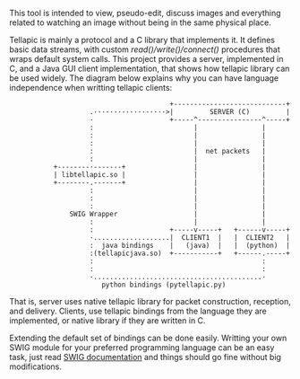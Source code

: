 This tool is intended to view, pseudo-edit, discuss images and everything related to watching an image without being in the same physical place.

Tellapic is mainly a protocol and a C library that implements it. It defines basic data streams, with custom _read()/write()/connect()_ procedures that wraps default system calls. This project provides a server, implemented in C, and a Java GUI client implementation, that shows how tellapic library can be used widely. The diagram below explains why you can have language independence when writting tellapic clients:


```
                                        +----------------------------+
                    .··················>|         SERVER (C)         |
                    ·                   +-----^----------------^-----+
                    :                         |                |      
                    :                         |                |      
                    :                         |                |      
                    :                         |  net packets   |      
                    :                         |                |      
           +--------·-------+                 |                |
           | libtellapic.so |                 |                |
           +--------.-------+                 |                |
                    :                         |                |
                    :                         |                |
                    :                         |                |
               SWIG Wrapper                   |                |
                    :                         |                |
                    :                   +-----v-----+   +------v-----+
                    ·...................|  CLIENT1  |   |  CLIENT2   |
                    :  java bindings    |   (java)  |   |  (python)  |
                    :(tellapicjava.so)  +-----------+   +------.-----+
                    :                                          :
                    :                                          :
                    ·..........................................·
                       python bindings (pytellapic.py)
```

That is, server uses native tellapic library for packet construction, reception, and delivery. Clients, use tellapic bindings from the language they are implemented, or native library if they are written in C.

Extending the default set of bindings can be done easily. Writting your own SWIG module for your preferred programming language can be an easy task, just read [SWIG documentation](http://www.swig.org/doc.html) and things should go fine without big modifications.